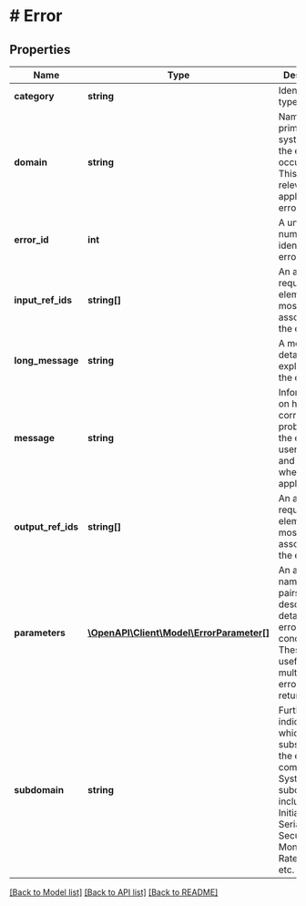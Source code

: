 # # Error

## Properties

Name | Type | Description | Notes
------------ | ------------- | ------------- | -------------
**category** | **string** | Identifies the type of erro. | [optional] 
**domain** | **string** | Name for the primary system where the error occurred. This is relevant for application errors. | [optional] 
**error_id** | **int** | A unique number to identify the error. | [optional] 
**input_ref_ids** | **string[]** | An array of request elements most closely associated to the error. | [optional] 
**long_message** | **string** | A more detailed explanation of the error. | [optional] 
**message** | **string** | Information on how to correct the problem, in the end user&#39;s terms and language where applicable. | [optional] 
**output_ref_ids** | **string[]** | An array of request elements most closely associated to the error. | [optional] 
**parameters** | [**\OpenAPI\Client\Model\ErrorParameter[]**](ErrorParameter.md) | An array of name/value pairs that describe details the error condition. These are useful when multiple errors are returned. | [optional] 
**subdomain** | **string** | Further helps indicate which subsystem the error is coming from. System subcategories include: Initialization, Serialization, Security, Monitoring, Rate Limiting, etc. | [optional] 

[[Back to Model list]](../../README.md#documentation-for-models) [[Back to API list]](../../README.md#documentation-for-api-endpoints) [[Back to README]](../../README.md)



